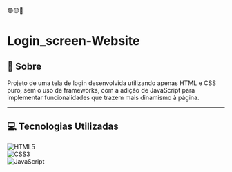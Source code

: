 🟢🟡🔴

# Login_screen-Website

## 🧐 Sobre

Projeto de uma tela de login desenvolvida utilizando apenas HTML e CSS puro, sem o uso de frameworks, com a adição de JavaScript para implementar funcionalidades que trazem mais dinamismo à página.

---

## 💻 Tecnologias Utilizadas

![HTML5](https://img.shields.io/badge/html5-%23E34F26.svg?style=for-the-badge&logo=html5&logoColor=white)  
![CSS3](https://img.shields.io/badge/css3-%231572B6.svg?style=for-the-badge&logo=css3&logoColor=white)  
![JavaScript](https://img.shields.io/badge/javascript-%23323330.svg?style=for-the-badge&logo=javascript&logoColor=%23F7DF1E)  
